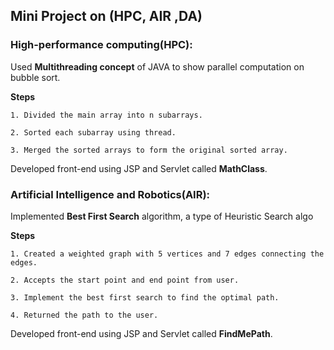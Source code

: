 ## Mini Project on (HPC, AIR ,DA)

### High-performance computing(HPC):

Used **Multithreading concept** of JAVA to show parallel computation on bubble sort. 

**Steps**

	1. Divided the main array into n subarrays.
	
	2. Sorted each subarray using thread.
	
	3. Merged the sorted arrays to form the original sorted array.
	
Developed front-end using JSP and Servlet called **MathClass**.

### Artificial Intelligence and Robotics(AIR):

Implemented **Best First Search** algorithm, a type of Heuristic Search algo

**Steps**

	1. Created a weighted graph with 5 vertices and 7 edges connecting the edges.
	
	2. Accepts the start point and end point from user.
	
	3. Implement the best first search to find the optimal path.
	
	4. Returned the path to the user.
	
Developed front-end using JSP and Servlet called **FindMePath**.
	 
